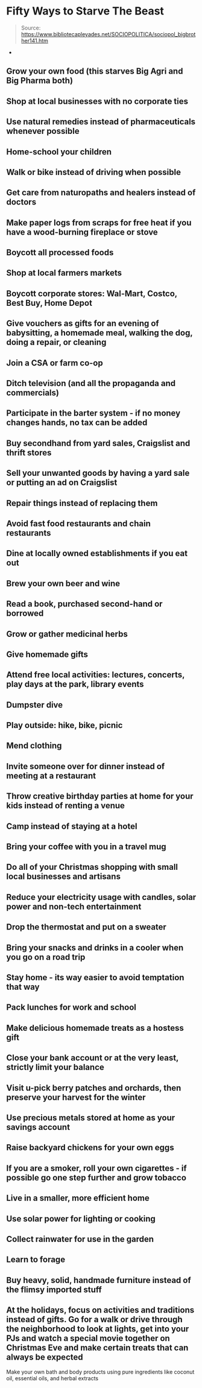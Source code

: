 # Fifty Ways to Starve The Beast

> Source: https://www.bibliotecapleyades.net/SOCIOPOLITICA/sociopol_bigbrother141.htm

-
Grow your own food (this starves Big
Agri and Big Pharma both)
-
Shop at local businesses with no
corporate ties
-
Use
natural remedies instead of pharmaceuticals whenever possible
-
Home-school your children
-
Walk or bike instead of driving when
possible
-
Get care from naturopaths and healers
instead of doctors
-
Make paper logs from scraps for free
heat if you have a wood-burning fireplace or stove
-
Boycott all processed foods
-
Shop at local farmers markets
-
Boycott corporate stores: Wal-Mart,
Costco, Best Buy, Home Depot
-
Give vouchers as gifts for an evening of
babysitting, a homemade meal, walking the dog, doing a repair, or
cleaning
-
Join a CSA or farm co-op
-
Ditch television (and all the propaganda
and commercials)
-
Participate in the
barter system - if no money changes
hands, no tax can be added
-
Buy secondhand from yard sales,
Craigslist and thrift stores
-
Sell your unwanted goods by having a
yard sale or putting an ad on Craigslist
-
Repair things instead of replacing them
-
Avoid fast food restaurants and chain
restaurants
-
Dine at locally owned establishments if
you eat out
-
Brew your own beer and wine
-
Read a book, purchased second-hand or
borrowed
-
Grow or gather
medicinal herbs
-
Give
homemade gifts
-
Attend free local activities: lectures,
concerts, play days at the park, library events
-
Dumpster dive
-
Play outside: hike, bike, picnic
-
Mend clothing
-
Invite someone over for dinner instead
of meeting at a restaurant
-
Throw creative birthday parties at home
for your kids instead of renting a venue
-
Camp instead of staying at a hotel
-
Bring your coffee with you in a travel
mug
-
Do all of your
Christmas shopping with small local businesses and artisans
-
Reduce your electricity usage
with candles, solar power and non-tech entertainment
-
Drop the thermostat and put on a sweater
-
Bring your snacks and drinks in a cooler
when you go on a road trip
-
Stay home - its way easier
to avoid temptation that way
-
Pack lunches for work and school
-
Make delicious homemade treats as a
hostess gift
-
Close your bank account or
at the very least, strictly limit your balance
-
Visit u-pick berry patches and orchards,
then preserve your harvest for the winter
-
Use
precious metals stored at home as your savings account
-
Raise backyard chickens for your own
eggs
-
If you are a smoker, roll your own
cigarettes - if possible go one step further and grow tobacco
-
Live in a smaller, more efficient home
-
Use solar power for lighting or
cooking
-
Collect rainwater for use in the garden
-
Learn to
forage
-
Buy heavy, solid, handmade furniture
instead of the flimsy imported stuff
-
At the holidays, focus on
activities and traditions instead of gifts. Go for a walk or drive
through the neighborhood to look at lights, get into your PJs and
watch a special movie together on Christmas Eve and make certain
treats that can always be expected
-
Make your own bath and body products
using pure ingredients like
coconut oil, essential oils, and herbal extracts
